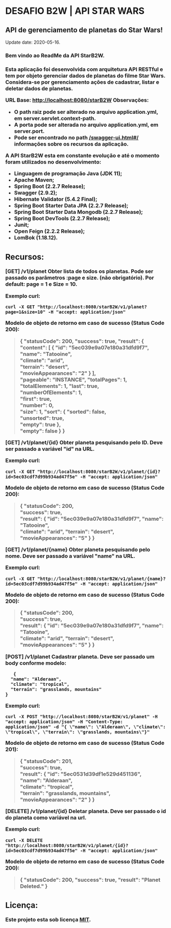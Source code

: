 # DESAFIO B2W | API STAR WARS 
## API de gerenciamento de planetas do Star Wars!
Update date: 2020-05-16.


<h3>Bem vindo ao ReadMe da API StarB2W.<h3>

Esta aplicação foi desenvolvida com arquitetura API RESTful e tem por objeto gerenciar dados de planetas do filme Star Wars. Considera-se por gerenciamento ações de cadastrar, listar e deletar dados de planetas.

**URL Base:** [http://localhost:8080/starB2W](http://localhost:8080/starB2W)
Observações:

 - O path raiz pode ser alterado no arquivo application.yml, em <b>server.servlet.context-path<b>.
 - A porta pode ser alterada no arquivo application.yml, em <b>server.port<b>.
 - Pode ser encontrado no path [/swagger-ui.html#/](http://localhost:8080/starB2W/swagger-ui.html#/) informações sobre os recursos da aplicação.

**A API StarB2W esta em constante evolução e até o momento foram utilizados no desenvolvimento:**

 - Linguagem de programação Java (JDK 11);
 - Apache Maven;
 - Spring Boot (2.2.7 Release);
 - Swagger (2.9.2);
 - Hibernate Validator (5.4.2 Final);
 - Spring Boot Starter Data JPA (2.2.7 Release);
 - Spring Boot Starter Data Mongodb (2.2.7 Release);
 - Spring Boot DevTools (2.2.7 Release);
 - Junit;
 - Open Feign (2.2.2 Release);
 - LomBok (1.18.12).

## **Recursos:**

**[GET] /v1/planet**
Obter lista de todos os planetas.
Pode ser passado  os parâmetros :page e size. (não obrigatório).
Por default: page = 1 e Size = 10.

**Exemplo curl:**

    curl -X GET "http://localhost:8080/starB2W/v1/planet?page=1&size=10" -H "accept: application/json" 

**Modelo de objeto de retorno em caso de sucesso (Status Code 200):**

> {  "statusCode":  200, 
>  "success":  true, 
>   "result":  {  "content":  [ 
>    {  "id":  "5ec039e9a07e180a31dfd9f7",  
>    "name":  "Tatooine",  
>    "climate":  "arid",  
>    "terrain":  "desert",  
>    "movieAppearances":  "2" }  ],  
>    "pageable":  "INSTANCE", 
>     "totalPages":  1,  
>     "totalElements":  1, 
>      "last":  true,  
>      "numberOfElements":  1,  
>      "first":  true,  
>      "number":  0,  
>      "size":  1, 
>       "sort":  {  "sorted":  false,  
>       "unsorted":  true,  
>       "empty":  true  },  
>       "empty":  false  }  }

**[GET] /v1/planet/{id}**
Obter planeta pesquisando pelo ID. Deve ser passado a variável "id" na URL.

**Exemplo curl:**

    curl -X GET "http://localhost:8080/starB2W/v1/planet/{id}?id=5ec03cdf7d99b934ad47f5e" -H "accept: application/json"

**Modelo de objeto de retorno em caso de sucesso (Status Code 200):**

> { 
>  "statusCode":  200,  
> "success":  true,  
> "result": 
>  {  "id":  "5ec039e9a07e180a31dfd9f7", 
>   "name":  "Tatooine",  
>   "climate":  "arid", 
>    "terrain":  "desert",  
>    "movieAppearances":  "5"  } 
>     }
   
**[GET] /v1/planet/{name}**
Obter planeta pesquisando pelo nome. Deve ser passado a variável "name" na URL.

**Exemplo curl:**

    curl -X GET "http://localhost:8080/starB2W/v1/planet/{name}?id=5ec03cdf7d99b934ad47f5e" -H "accept: application/json"

**Modelo de objeto de retorno em caso de sucesso (Status Code 200):**

> { 
>  "statusCode":  200,  
> "success":  true,  
> "result": 
>  {  "id":  "5ec039e9a07e180a31dfd9f7", 
>   "name":  "Tatooine",  
>   "climate":  "arid", 
>    "terrain":  "desert",  
>    "movieAppearances":  "5"  } 
>     }



**[POST] /v1/planet**
Cadastrar planeta. Deve ser passado um body conforme modelo:

       {
      "name": "Alderaan",
      "climate": "tropical",
      "terrain": "grasslands, mountains"
    }

**Exemplo curl:**

    curl -X POST "http://localhost:8080/starB2W/v1/planet" -H "accept: application/json" -H "Content-Type: application/json" -d "{ \"name\": \"Alderaan\", \"climate\": \"tropical\", \"terrain\": \"grasslands, mountains\"}"

**Modelo de objeto de retorno em caso de sucesso (Status Code 201):**

> {  "statusCode":  201,  
> "success":  true,  
> "result":  {  "id":  "5ec0531d39df1e529d451136",  
> "name":  "Alderaan",  
> "climate":  "tropical",  
> "terrain":  "grasslands, mountains",  
> "movieAppearances":  "2"  }  }


**[DELETE] /v1/planet/{id}**
Deletar planeta. Deve ser passado o id do planeta como variável na url.

**Exemplo curl:**

    curl -X DELETE "http://localhost:8080/starB2W/v1/planet/{id}?id=5ec03cdf7d99b934ad47f5e" -H "accept: application/json"

**Modelo de objeto de retorno em caso de sucesso (Status Code 200):**

> {  "statusCode":  200, 
>  "success":  true, 
>   "result":  "Planet Deleted."  }

## **Licença:**
Este projeto esta sob licença [MIT](https://github.com/itsadeadh2/starwars-b2w/blob/master/LICENSE).
